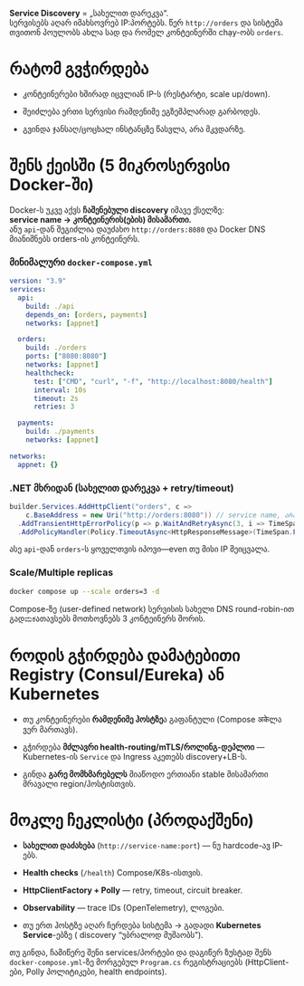 

**Service Discovery** = „სახელით დარეკვა“.  
სერვისებს აღარ იმახსოვრებ IP:პორტებს. წერ `http://orders` და სისტემა თვითონ პოულობს ახლა სად და რომელ კონტეინერში chạy-ობს `orders`.

# რატომ გვჭირდება

- კონტეინერები ხშირად იცვლიან IP-ს (რესტარტი, scale up/down).
    
- შეიძლება ერთი სერვისი რამდენიმე ეგზემპლარად გარბოდეს.
    
- გვინდა ჯანსაღ/ცოცხალ ინსტანცზე წასვლა, არა მკვდარზე.
    

# შენს ქეისში (5 მიკროსერვისი Docker-ში)

Docker-ს უკვე აქვს **ჩაშენებული discovery** იმავე ქსელზე:  
**service name → კონტეინერის(ების) მისამართი.**  
ანუ `api`-დან შეგიძლია დაუძახო `http://orders:8080` და Docker DNS მიანიშნებს orders-ის კონტეინერს.

### მინიმალური `docker-compose.yml`

```yaml
version: "3.9"
services:
  api:
    build: ./api
    depends_on: [orders, payments]
    networks: [appnet]

  orders:
    build: ./orders
    ports: ["8080:8080"]
    networks: [appnet]
    healthcheck:
      test: ["CMD", "curl", "-f", "http://localhost:8080/health"]
      interval: 10s
      timeout: 2s
      retries: 3

  payments:
    build: ./payments
    networks: [appnet]

networks:
  appnet: {}
```

### .NET მხრიდან (სახელით დარეკვა + retry/timeout)

```csharp
builder.Services.AddHttpClient("orders", c =>
    c.BaseAddress = new Uri("http://orders:8080")) // service name, არა IP
  .AddTransientHttpErrorPolicy(p => p.WaitAndRetryAsync(3, i => TimeSpan.FromMilliseconds(100 * i)))
  .AddPolicyHandler(Policy.TimeoutAsync<HttpResponseMessage>(TimeSpan.FromSeconds(3)));
```

ასე `api`-დან `orders`-ს ყოველთვის იპოვი—even თუ მისი IP შეიცვალა.

### Scale/Multiple replicas

```bash
docker compose up --scale orders=3 -d
```

Compose-ზე (user-defined network) სერვისის სახელი DNS round-robin-ით გადಮಕათავსებს მოთხოვნებს 3 კონტეინერს შორის.

# როდის გჭირდება დამატებითი Registry (Consul/Eureka) ან Kubernetes

- თუ კონტეინერები **რამდენიმე ჰოსტზე**ა გაფანტული (Compose अकेლა ვერ მართავს).
    
- გჭირდება **მძლავრი health-routing/mTLS/როლინგ-დეპლოი** — Kubernetes-ის `Service` და Ingress აკეთებს discovery+LB-ს.
    
- გინდა **გარე მომხმარებელს** მიაწოდო ერთიანი stable მისამართი მრავალი region/ჰოსტისთვის.
    

# მოკლე ჩეკლისტი (პროდაქშენი)

-  **სახელით დაძახება** (`http://service-name:port`) — ნუ hardcode-ავ IP-ებს.
    
-  **Health checks** (`/health`) Compose/K8s-ისთვის.
    
-  **HttpClientFactory + Polly** — retry, timeout, circuit breaker.
    
-  **Observability** — trace IDs (OpenTelemetry), ლოგები.
    
-  თუ ერთ ჰოსტზე აღარ ჩერდება სისტემა → გადადი **Kubernetes Service**-ებზე ( discovery “უბრალოდ მუშაობს”).
    

თუ გინდა, ჩამიწერე შენი services/პორტები და დაგიწერ ზუსტად შენს `docker-compose.yml`-ზე მორგებულ `Program.cs` რეგისტრაციებს (HttpClient-ები, Polly პოლიტიკები, health endpoints).